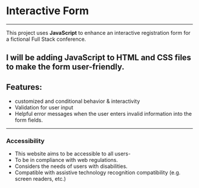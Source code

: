 # Interactive Form
---
This project uses **JavaScript** to enhance an interactive registration form for a fictional Full Stack conference.

I will be adding JavaScript to **HTML** and **CSS** files to make the form  user-friendly.
---
## Features:

- customized and conditional behavior & interactivity
- Validation for user input
- Helpful error messages when the user enters invalid information into the form fields.
---
### Accessibility

- This website aims to be accessible to all users-
- To be in compliance with web regulations.
- Considers the needs of users with disabilities. 
- Compatible with assistive technology recognition compatibility (e.g. screen readers, etc.)